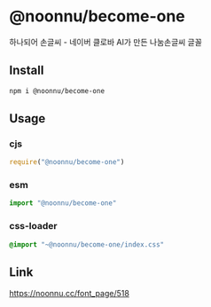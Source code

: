# @noonnu/become-one
하나되어 손글씨 - 네이버 클로바 AI가 만든 나눔손글씨 글꼴

## Install
```sh
npm i @noonnu/become-one
```
## Usage
### cjs
```js
require("@noonnu/become-one")
```
### esm
```js
import "@noonnu/become-one"
```
### css-loader
```css
@import "~@noonnu/become-one/index.css"
```

## Link
https://noonnu.cc/font_page/518